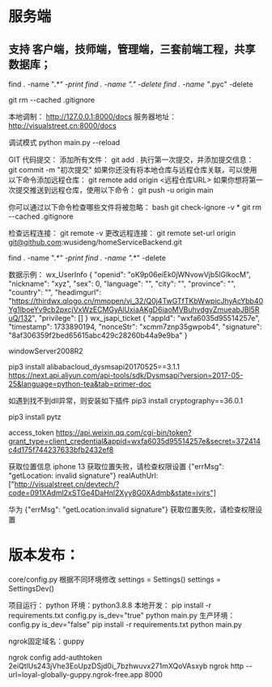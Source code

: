 # 服务端
## 支持 客户端，技师端，管理端，三套前端工程，共享数据库；

find . -name "._*" -print
find . -name "._*" -delete
find . -name "*.pyc" -delete

git rm --cached .gitignore


本地调制：
http://127.0.0.1:8000/docs
服务器地址：
http://visualstreet.cn:8000/docs

调试模式 python main.py --reload

GIT 
  代码提交：
    添加所有文件：
    git add .
    执行第一次提交，并添加提交信息：
    git commit -m "初次提交"
    如果你还没有将本地仓库与远程仓库关联，可以使用以下命令添加远程仓库：
    git remote add origin <远程仓库URL>
    如果你想将第一次提交推送到远程仓库，使用以下命令：
    git push -u origin main

  你可以通过以下命令检查哪些文件将被忽略：
  bash
  git check-ignore -v *
  git rm --cached .gitignore


  检查远程连接：
  git remote -v
  更改远程连接：
  git remote set-url origin git@github.com:wusideng/homeServiceBackend.git

find . -name "._*" -print
find . -name "._*" -delete

数据示例：
wx_UserInfo
{
  "openid": "oK9p06eiEk0jWNvowVjb5lGlkocM",
  "nickname": "xyz",
  "sex": 0,
  "language": "",
  "city": "",
  "province": "",
  "country": "",
  "headimgurl": "https://thirdwx.qlogo.cn/mmopen/vi_32/Q0j4TwGTfTKbWwpicJhyAcYbb40Yg1lboeYv9cb2pxcjVxWzECMGyAlUxiaAKgD6iaoMVBuhvdgvZmueabJBl5RuQ/132",
  "privilege": []
}
wx_jsapi_ticket
{
  "appId": "wxfa6035d95514257e",
  "timestamp": 1733890194,
  "nonceStr": "xcmm7znp35gwpob4",
  "signature": "8af306359f2bed65615abc429c28260b44a9e9ba"
}


windowServer2008R2 

pip3 install alibabacloud_dysmsapi20170525==3.1.1
https://next.api.aliyun.com/api-tools/sdk/Dysmsapi?version=2017-05-25&language=python-tea&tab=primer-doc

如遇到找不到dll异常，则安装如下插件
pip3 install cryptography==36.0.1  

pip3 install pytz

access_token 
https://api.weixin.qq.com/cgi-bin/token?grant_type=client_credential&appid=wxfa6035d95514257e&secret=372414c4d175f744237633bfb2432ef8

获取位置信息
iphone 13
获取位置失败，请检查权限设置
{"errMsg": "getLocation: invalid signature"}
realAuthUrl:["http://visualstreet.cn/devtech/?code=091XAdml2xSTGe4DaHnl2Xyy8G0XAdmb&state=ivirs"]

华为
{"errMsg": "getLocation:invalid signature"}
获取位置失败，请检查权限设置


# 版本发布：
core/config.py
  根据不同环境修改
  settings = Settings()
  settings = SettingsDev()


项目运行：
python 环境：python3.8.8
本地开发：
pip install -r requirements.txt
config.py is_dev="true"
python main.py
生产环境：
config.py is_dev="false"
pip install -r requirements.txt
python main.py



ngrok固定域名：guppy

ngrok config add-authtoken 2eiQtlUs243jVhe3EoUpzDSjd0i_7bzhwuvx271mXQoVAsxyb
ngrok http --url=loyal-globally-guppy.ngrok-free.app 8000
